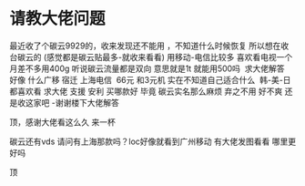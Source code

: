 # 请教大佬问题


最近收了个碳云9929的，收来发现还不能用 ，不知道什么时候恢复 所以想在收台碳云的 (感觉都是碳云贴最多-就收来看看) 用移动-电信比较多 喜欢看电视一个月差不多用400g 听说碳云流量都是双向 意思就是1t 就能用500吗&nbsp;&nbsp;求大佬解答 <br />
好像 什么广移 宿迁 上海电信&nbsp;&nbsp;66元 和3元机 实在不知道自己适合什么&nbsp;&nbsp;韩-美-日都喜欢看 求大佬 支援 安利 买哪款好 毕竟 碳云实名那么麻烦 弃之不用 好不爽 还是收这家吧 -谢谢楼下大佬解答

顶，感谢大佬看这么久 来一杯

碳云还有vds 请问有上海那款吗？loc好像就看到广州移动 有大佬发图看看 哪里更好吗

顶
